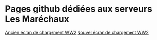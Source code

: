 # Pages github dédiées aux serveurs Les Maréchaux

[Ancien écran de chargement WW2](https://lesmarechaux.github.io/pages/loading-ww2-old.html)
[Nouvel écran de chargement WW2](https://lesmarechaux.github.io/pages/loading-ww2-new.html)

